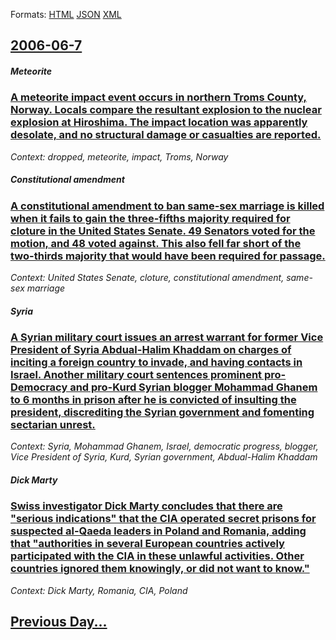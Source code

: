 
Formats: [HTML](2006/06/7/index.html)  [JSON](2006/06/7/index.json)  [XML](2006/06/7/index.xml)  

## [2006-06-7](/news/2006/06/7/index.md)

##### Meteorite
### [ A meteorite impact event occurs in northern Troms County, Norway. Locals compare the resultant explosion to the nuclear explosion at Hiroshima. The impact location was apparently desolate, and no structural damage or casualties are reported. ](/news/2006/06/7/a-meteorite-impact-event-occurs-in-northern-troms-county-norway-locals-compare-the-resultant-explosion-to-the-nuclear-explosion-at-hirosh.md)
_Context: dropped, meteorite, impact, Troms, Norway_

##### Constitutional amendment
### [ A constitutional amendment to ban same-sex marriage is killed when it fails to gain the three-fifths majority required for cloture in the United States Senate. 49 Senators voted for the motion, and 48 voted against. This also fell far short of the two-thirds majority that would have been required for passage. ](/news/2006/06/7/a-constitutional-amendment-to-ban-same-sex-marriage-is-killed-when-it-fails-to-gain-the-three-fifths-majority-required-for-cloture-in-the-u.md)
_Context: United States Senate, cloture, constitutional amendment, same-sex marriage_

##### Syria
### [ A Syrian military court issues an arrest warrant for former Vice President of Syria Abdual-Halim Khaddam on charges of inciting a foreign country to invade, and having contacts in Israel. Another military court sentences prominent pro-Democracy and pro-Kurd Syrian blogger Mohammad Ghanem to 6 months in prison after he is convicted of insulting the president, discrediting the Syrian government and fomenting sectarian unrest. ](/news/2006/06/7/a-syrian-military-court-issues-an-arrest-warrant-for-former-vice-president-of-syria-abdual-halim-khaddam-on-charges-of-inciting-a-foreign-c.md)
_Context: Syria, Mohammad Ghanem, Israel, democratic progress, blogger, Vice President of Syria, Kurd, Syrian government, Abdual-Halim Khaddam_

##### Dick Marty
### [ Swiss investigator Dick Marty concludes that there are "serious indications" that the CIA operated secret prisons for suspected al-Qaeda leaders in Poland and Romania, adding that "authorities in several European countries actively participated with the CIA in these unlawful activities. Other countries ignored them knowingly, or did not want to know." ](/news/2006/06/7/swiss-investigator-dick-marty-concludes-that-there-are-serious-indications-that-the-cia-operated-secret-prisons-for-suspected-al-qaeda-le.md)
_Context: Dick Marty, Romania, CIA, Poland_

## [Previous Day...](/news/2006/06/6/index.md)


